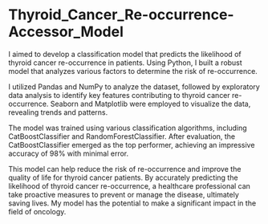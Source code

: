 # Thyroid_Cancer_Re-occurrence-Accessor_Model


I aimed to develop a classification model that predicts the likelihood of thyroid cancer re-occurrence in patients. Using Python, I built a robust model that analyzes various factors to determine the risk of re-occurrence.

I utilized Pandas and NumPy to analyze the dataset, followed by exploratory data analysis to identify key features contributing to thyroid cancer re-occurrence. Seaborn and Matplotlib were employed to visualize the data, revealing trends and patterns.

The model was trained using various classification algorithms, including CatBoostClassifier and RandomForestClassifier. After evaluation, the CatBoostClassifier emerged as the top performer, achieving an impressive accuracy of 98% with minimal error.

This model can help reduce the risk of re-occurrence and improve the quality of life for thyroid cancer patients. By accurately predicting the likelihood of thyroid cancer re-occurrence, a healthcare professional can take proactive measures to prevent or manage the disease, ultimately saving lives. My model has the potential to make a significant impact in the field of oncology.
